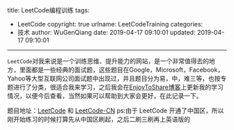 title: LeetCode编程训练
tags:
  - LeetCode
copyright: true
urlname: LeetCodeTraining
categories:
  - 技术
author: WuGenQiang
date: 2019-04-17 09:10:01
updated: 2019-04-17 09:10:01
---
`LeetCode`对我来说是一个训练思维、提升能力的网站，是一个非常值得去的地方，里面都是一些经典的面试题，这些题目在Google，Microsoft，Facebook，Yahoo等大型互联网公司面试题中出现过，并且题目分为易，中，难三等，也按专题进行了分类，很适合我来学习，之后我会在[EnjoyToShare博客](https://blog.enjoytoshare.club/)上更新我的学习情况，以便今后查看，当然如果可以帮助到大家会更好，在此记录一下。

<!--more-->
题目地址：[LeetCode](https://leetcode.com/) 和 [LeetCode-CN](https://leetcode-cn.com/)
ps:由于 LeetCode 开通了中国区，所以刚开始练习的时候打算先从中国区刷起，之后二刷三刷再上英语版的




